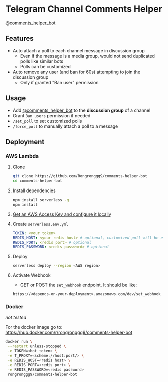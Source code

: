 # Telegram Channel Comments Helper

[@comments_helper_bot](https://t.me/comments_helper_bot)

## Features

* Auto attach a poll to each channel message in discussion group
    * Even if the message is a media group, would not send duplicated polls like similar bots
    * Polls can be customized
* Auto remove any user (and ban for 60s) attempting to join the discussion group
    * Only if granted "Ban user" permission

## Usage

* Add [@comments_helper_bot](https://t.me/comments_helper_bot) to the **discussion group** of a channel
* Grant `Ban users` permission if needed
* `/set_poll` to set customized polls
* `/force_poll` to manually attach a poll to a message

## Deployment

### AWS Lambda

1. Clone
    ```sh
    git clone https://github.com/Rongronggg9/comments-helper-bot
    cd comments-helper-bot
    ```
1. Install dependencies
    ```sh
    npm install serverless -g
    npm install
    ```
1. [Get an AWS Access Key and configure it locally](https://www.serverless.com/framework/docs/providers/aws/guide/credentials/)
1. Create `serverless.env.yml`
    ```yaml
    TOKEN: <your token>
    REDIS_HOST: <your redis host> # optional, customized poll will be enabled if set
    REDIS_PORT: <redis port> # optional
    REDIS_PASSWORD: <redis password> # optional
    ```

1. Deploy
    ```sh
    serverless deploy --region <AWS region>
    ```
1. Activate Webhook
    * GET or POST the `set_webhook` endpoint. It should be like:
    ```
    https://<depends-on-your-deployment>.amazonaws.com/dev/set_webhook
    ```

### Docker
_not tested_

For the docker image go to: https://hub.docker.com/r/rongronggg9/comments-helper-bot

```sh
docker run \
 --restart unless-stopped \
 -e TOKEN=<bot token> \
 -e T_PROXY=<scheme://host:port/> \
 -e REDIS_HOST=<redis host> \
 -e REDIS_PORT=<redis port> \
 -e REDIS_PASSWORD=<redis password>
 rongronggg9/comments-helper-bot
```
